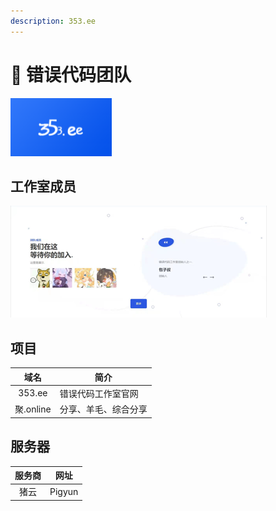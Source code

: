 ```yaml
---
description: 353.ee
---
```


# 🥳 错误代码团队

![错误代码工作室](.gitbook/assets/353.EE.logo.png)

## 工作室成员

![成员](.gitbook/assets/成员.png)

## 项目

|    域名    | 简介         |
| :------: | ---------- |
|  353.ee  | 错误代码工作室官网  |
| 聚.online | 分享、羊毛、综合分享 |

## 服务器

| 服务商 |   网址   |
| :-: | :----: |
|  猪云 | Pigyun |
